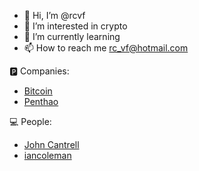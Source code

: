 - 👋 Hi, I’m @rcvf
- 👀 I’m interested in crypto
- 🌱 I’m currently learning
- 📫 How to reach me rc_vf@hotmail.com

:parking: Companies:
- [Bitcoin](https://github.com/bitcoin)
- [Penthao](https://github.com/pentaho)

:computer: People:
- [John Cantrell](https://github.com/johncantrell97)
- [iancoleman](https://github.com/iancoleman)

<!---
rcvf/rcvf is a ✨ special ✨ repository because its `README.md` (this file) appears on your GitHub profile.
You can click the Preview link to take a look at your changes.
--->
